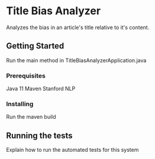 # Title Bias Analyzer

Analyzes the bias in an article's title relative to it's content.

## Getting Started

Run the main method in TitleBiasAnalyzerApplication.java

### Prerequisites

Java 11
Maven
Stanford NLP

### Installing

Run the maven build

## Running the tests

Explain how to run the automated tests for this system